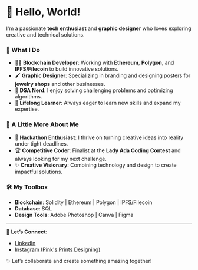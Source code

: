 # 👋 Hello, World!  

I'm a passionate **tech enthusiast** and **graphic designer** who loves exploring creative and technical solutions.  

### 🚀 What I Do  
- 👩‍💻 **Blockchain Developer**: Working with **Ethereum**, **Polygon**, and **IPFS/Filecoin** to build innovative solutions.  
- 🖌️ **Graphic Designer**: Specializing in branding and designing posters for **jewelry shops** and other businesses.  
- 🧠 **DSA Nerd**: I enjoy solving challenging problems and optimizing algorithms.  
- 🌱 **Lifelong Learner**: Always eager to learn new skills and expand my expertise.  

### 🌟 A Little More About Me  
- 🎯 **Hackathon Enthusiast**: I thrive on turning creative ideas into reality under tight deadlines.  
- 🏆 **Competitive Coder**: Finalist at the **Lady Ada Coding Contest** and always looking for my next challenge.  
- ✨ **Creative Visionary**: Combining technology and design to create impactful solutions.  

### 🛠️ My Toolbox  
- **Blockchain**: Solidity | Ethereum | Polygon | IPFS/Filecoin  
- **Database**: SQL  
- **Design Tools**: Adobe Photoshop | Canva | Figma  

---

🔗 **Let’s Connect**:  
- [LinkedIn](https://www.linkedin.com/in/niomi-soni-0539a722a)  
- [Instagram (Pink's Prints Designing)](https://www.instagram.com/pinks.prints)  

✨ Let’s collaborate and create something amazing together!  
